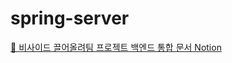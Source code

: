 # spring-server

[📖 비사이드 끌어올려팀 프로젝트 백엔드 통합 문서 Notion](https://victorious-lint-a8e.notion.site/26020240e4414258a57fdc4a2c376df7?pvs=4)
